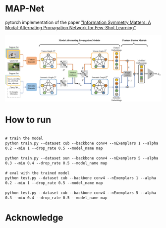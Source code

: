 # MAP-Net

pytorch implementation of the paper ["Information Symmetry Matters: A Modal-Alternating Propagation Network for Few-Shot Learning"](https://ieeexplore.ieee.org/abstract/document/9687125/)

![](./figs/MAP-Net.png)

# How to run
```

# train the model
python train.py --dataset cub --backbone conv4 --nExemplars 1 --alpha 0.2 --miu 1 --drop_rate 0.5 --model_name map

python train.py --dataset sun --backbone conv4 --nExemplars 5 --alpha 0.3 --miu 0.4 --drop_rate 0.5 --model_name map

# eval with the trained model
python test.py --dataset cub --backbone conv4 --nExemplars 1 --alpha 0.2 --miu 1 --drop_rate 0.5 --model_name map

python test.py --dataset cub --backbone conv4 --nExemplars 5 --alpha 0.3 --miu 0.4 --drop_rate 0.5 --model_name map

```

# Acknowledge

